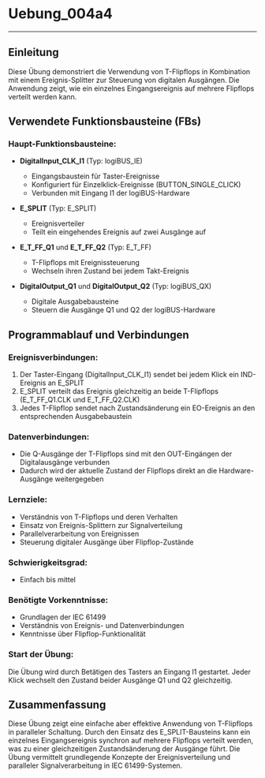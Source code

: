 # Uebung_004a4

* * * * * * * * * *

## Einleitung
Diese Übung demonstriert die Verwendung von T-Flipflops in Kombination mit einem Ereignis-Splitter zur Steuerung von digitalen Ausgängen. Die Anwendung zeigt, wie ein einzelnes Eingangsereignis auf mehrere Flipflops verteilt werden kann.

## Verwendete Funktionsbausteine (FBs)

### Haupt-Funktionsbausteine:

- **DigitalInput_CLK_I1** (Typ: logiBUS_IE)
  - Eingangsbaustein für Taster-Ereignisse
  - Konfiguriert für Einzelklick-Ereignisse (BUTTON_SINGLE_CLICK)
  - Verbunden mit Eingang I1 der logiBUS-Hardware

- **E_SPLIT** (Typ: E_SPLIT)
  - Ereignisverteiler
  - Teilt ein eingehendes Ereignis auf zwei Ausgänge auf

- **E_T_FF_Q1** und **E_T_FF_Q2** (Typ: E_T_FF)
  - T-Flipflops mit Ereignissteuerung
  - Wechseln ihren Zustand bei jedem Takt-Ereignis

- **DigitalOutput_Q1** und **DigitalOutput_Q2** (Typ: logiBUS_QX)
  - Digitale Ausgabebausteine
  - Steuern die Ausgänge Q1 und Q2 der logiBUS-Hardware

## Programmablauf und Verbindungen

### Ereignisverbindungen:
1. Der Taster-Eingang (DigitalInput_CLK_I1) sendet bei jedem Klick ein IND-Ereignis an E_SPLIT
2. E_SPLIT verteilt das Ereignis gleichzeitig an beide T-Flipflops (E_T_FF_Q1.CLK und E_T_FF_Q2.CLK)
3. Jedes T-Flipflop sendet nach Zustandsänderung ein EO-Ereignis an den entsprechenden Ausgabebaustein

### Datenverbindungen:
- Die Q-Ausgänge der T-Flipflops sind mit den OUT-Eingängen der Digitalausgänge verbunden
- Dadurch wird der aktuelle Zustand der Flipflops direkt an die Hardware-Ausgänge weitergegeben

### Lernziele:
- Verständnis von T-Flipflops und deren Verhalten
- Einsatz von Ereignis-Splittern zur Signalverteilung
- Parallelverarbeitung von Ereignissen
- Steuerung digitaler Ausgänge über Flipflop-Zustände

### Schwierigkeitsgrad:
- Einfach bis mittel

### Benötigte Vorkenntnisse:
- Grundlagen der IEC 61499
- Verständnis von Ereignis- und Datenverbindungen
- Kenntnisse über Flipflop-Funktionalität

### Start der Übung:
Die Übung wird durch Betätigen des Tasters an Eingang I1 gestartet. Jeder Klick wechselt den Zustand beider Ausgänge Q1 und Q2 gleichzeitig.

## Zusammenfassung
Diese Übung zeigt eine einfache aber effektive Anwendung von T-Flipflops in paralleler Schaltung. Durch den Einsatz des E_SPLIT-Bausteins kann ein einzelnes Eingangsereignis synchron auf mehrere Flipflops verteilt werden, was zu einer gleichzeitigen Zustandsänderung der Ausgänge führt. Die Übung vermittelt grundlegende Konzepte der Ereignisverteilung und paralleler Signalverarbeitung in IEC 61499-Systemen.